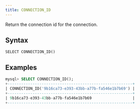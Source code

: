 ```yaml
---
title: CONNECTION_ID
---
```


Return the connection id for the connection.

## Syntax

```
SELECT CONNECTION_ID()
```

## Examples

```sql
mysql> SELECT CONNECTION_ID();
+-------------------------------------------------------+
| CONNECTION_ID('9b16ca73-e393-43bb-a77b-fa546e1b7b69') |
+-------------------------------------------------------+
| 9b16ca73-e393-43bb-a77b-fa546e1b7b69                  |
+-------------------------------------------------------+
```
